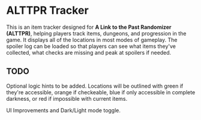 # ALTTPR Tracker

This is an item tracker designed for **A Link to the Past Randomizer (ALTTPR)**, helping players track items, dungeons, and progression in the game.
It displays all of the locations in most modes of gameplay. The spoiler log can be loaded so that players can see what items they've collected, what checks are missing and peak at spoilers if needed.

## TODO

Optional logic hints to be added. Locations will be outlined with green if they're accessible, orange if checkeable, blue if only accessible in complete darkness, or red if impossible with current items.

UI Improvements and Dark/Light mode toggle.
